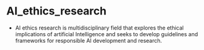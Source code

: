 # AI_ethics_research
- AI ethics research is multidisciplinary field that explores the ethical implications of artificial
  Intelligence and seeks to develop guidelines and frameworks for responsible AI development and research. 
